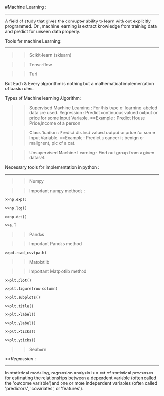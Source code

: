 #Machine Learning :
******************************************************************************************************************************
A field of study that gives the comupter ability to learn with out explicitly programmed.
Or , machine learning is extract knowledge from training data and predict for unseen data properly.

Tools for machine Learning:
******************************************************************************************************************************
  >>Scikit-learn (sklearn)

  >>Tensorflow

  >>Turi

But Each & Every algrorithm is nothing but a mathematical implementation of basic rules.

Types of Machine learning Algorithm:
>>Supervised Machine Learning : For this type of learning labeled data are used.
  >>Regression     : Predict continuous valued output or price for some Input Variable.
    ==Example : Predict House Price,Income of a person
    
  >>Classification : Predict distinct valued output or price for some Input Variable.
    ==Example : Predict a cancer is benign or malignent, pic of a cat.
    
>>Unsupervised Machine Learning : Find out group from a given dataset.

Necessary tools for implementation in python :
******************************************************************************************************************************
>>Numpy

  >>Important numpy methods :
  
    >>np.exp()
    
    >>np.log()
    
    >>np.dot()
    
    >>a.T
    
>>Pandas

  >>Important Pandas method:
  
    >>pd.read_csv(path)
>>Matplotlib

  >>Important Matplotlib method
  
    >>plt.plot()
    
    >>plt.figure(row,column)
    
    >>plt.subplots()
    
    >>plt.title()
    
    >>plt.xlabel()
    
    >>plt.ylabel()
    
    >>plt.xticks()
    
    >>plt.yticks()
    
>>Seaborn

<>*Regression* :
******************************************************************************************************************************
In statistical modeling, regression analysis is a set of statistical processes for estimating the relationships between a dependent
variable (often called the 'outcome variable')and one or more independent variables (often called 'predictors', 'covariates', or 
'features').
